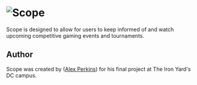 # ![Scope](images/scope-logo04.png)

Scope is designed to allow for users to keep informed of and watch upcoming competitive gaming events and tournaments.


## Author

 Scope was created by ([Alex Perkins](https://github.com/jakerella)) for his final project at The Iron Yard's DC campus.
